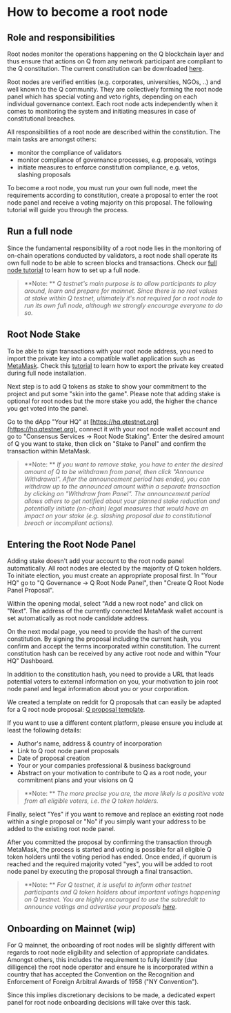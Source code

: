 # How to become a root node

## Role and responsibilities

Root nodes monitor the operations happening on the Q blockchain layer and thus ensure that actions on Q from any network participant are compliant to the Q constitution. The current constitution can be downloaded [here](https://q.org/).

Root nodes are verified entities (e.g. corporates, universities, NGOs, ..) and well known to the Q community. They are collectively forming the root node panel which has special voting and veto rights, depending on each individual governance context. Each root node acts independently when it comes to monitoring the system and initiating measures in case of constitutional breaches.

All responsibilities of a root node are described within the constitution. The main tasks are amongst others:

  - monitor the compliance of validators
  - monitor compliance of governance processes, e.g. proposals, votings
  - initiate measures to enforce constitution compliance, e.g. vetos, slashing proposals

To become a root node, you must run your own full node, meet the requirements according to constitution, create a proposal to enter the root node panel and receive a voting majority on this proposal. The following tutorial will guide you through the process.

## Run a full node

Since the fundamental responsibility of a root node lies in the monitoring of on-chain operations conducted by validators, a root node shall operate its own full node to be able to screen blocks and transactions. Check our [full node tutorial](how_to_setup_fullnode.md) to learn how to set up a full node.

> **Note: ** *Q testnet's main purpose is to allow participants to play around, learn and prepare for mainnet. Since there is no real values at stake within Q testnet, ultimately it's not required for a root node to run its own full node, although we strongly encourage everyone to do so.*

## Root Node Stake

To be able to sign transactions with your root node address, you need to import the private key into a compatible wallet application such as [MetaMask](how_to_install_metamask.md). Check this [tutorial](how_to_export_key.md) to learn how to export the private key created during full node installation.

Next step is to add Q tokens as stake to show your commitment to the project and put some "skin into the game". Please note that adding stake is optional for root nodes but the more stake you add, the higher the chance you get voted into the panel.

Go to the dApp "Your HQ" at [https://hq.qtestnet.org](https://hq.qtestnet.org), connect it with your root node wallet account and go to "Consensus Services -> Root Node Staking". Enter the desired amount of Q you want to stake, then click on "Stake to Panel" and confirm the transaction within MetaMask.

> **Note: ** *If you want to remove stake, you have to enter the desired amount of Q to be withdrawn from panel, then click "Announce Withdrawal". After the announcement period has ended, you can withdraw up to the announced amount within a separate transaction by clicking on "Withdraw from Panel". The announcement period allows others to get notified about your planned stake reduction and potentially initiate (on-chain) legal measures that would have an impact on your stake (e.g. slashing proposal due to constitutional breach or incompliant actions).*

## Entering the Root Node Panel

Adding stake doesn't add your account to the root node panel automatically. All root nodes are elected by the majority of Q token holders. To initiate election, you must create an appropriate proposal first. In "Your HQ" go to "Q Governance -> Q Root Node Panel", then "Create Q Root Node Panel Proposal".

Within the opening modal, select "Add a new root node" and click on "Next". The address of the currently connected MetaMask wallet account is set automatically as root node candidate address.

On the next modal page, you need to provide the hash of the current constitution. By signing the proposal including the current hash, you confirm and accept the terms incorporated within constitution. The current constitution hash can be received by any active root node and within "Your HQ" Dashboard.

In addition to the constitution hash, you need to provide a URL that leads potential voters to external information on you, your motivation to join root node panel and legal information about you or your corporation.

We created a template on reddit for Q proposals that can easily be adapted for a Q root node proposal: [Q proposal template](https://www.reddit.com/r/QBlockchain/comments/o1xd5r/q_proposal_general_q_update_example_proposal_for/).

If you want to use a different content platform, please ensure you include at least the following details:

- Author's name, address & country of incorporation
- Link to Q root node panel proposals
- Date of proposal creation
- Your or your companies professional & business background
- Abstract on your motivation to contribute to Q as a root node, your commitment plans and your visions on Q

> **Note: ** *The more precise you are, the more likely is a positive vote from all eligible voters, i.e. the Q token holders.*

Finally, select "Yes" if you want to remove and replace an existing root node within a single proposal or "No" if you simply want your address to be added to the existing root node panel.

After you committed the proposal by confirming the transaction through MetaMask, the process is started and voting is possible for all eligible Q token holders until the voting period has ended. Once ended, if quorum is reached and the required majority voted "yes", you will be added to root node panel by executing the proposal through a final transaction.

> **Note: ** *For Q testnet, it is useful to inform other testnet participants and Q token holders about important votings happening on Q testnet. You are highly encouraged to use the subreddit to announce votings and advertise your proposals [here](https://www.reddit.com/r/QBlockchain/).*

## Onboarding on Mainnet (wip)

For Q mainnet, the onboarding of root nodes will be slightly different with regards to root node eligibility and selection of appropriate candidates. Amongst others, this includes the requirement to fully identify (due dilligence) the root node operator and ensure he is incorporated within a country that has accepted the Convention on the Recognition and Enforcement of Foreign Arbitral Awards of 1958 ("NY Convention").

Since this implies discretionary decisions to be made, a dedicated expert panel for root node onboarding decisions will take over this task.
